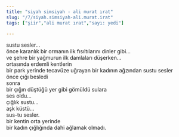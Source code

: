 ```yaml
---
title: "siyah simsiyah - ali murat ırat"
slug: "/7/siyah.simsiyah-ali.murat.irat"
tags: ["şiir","ali murat ırat","sayı: yedi"]

---
```

sustu sesler...    
önce karanlık bir ormanın ilk fısıltılarını dinler gibi...  
ve şehre bir yağmurun ilk damlaları düşerken...  
ortasında erdemli kentlerin  
bir park yerinde tecavüze uğrayan bir kadının ağzından sustu sesler  
önce çığı besledi  
sonra  
bir çığın düştüğü yer gibi gömüldü sulara  
ses oldu...  
çığlık sustu...  
aşk küstü...  
sus-tu sesler.  
bir kentin orta yerinde  
bir kadın çığlığında dahi ağlamak olmadı.
